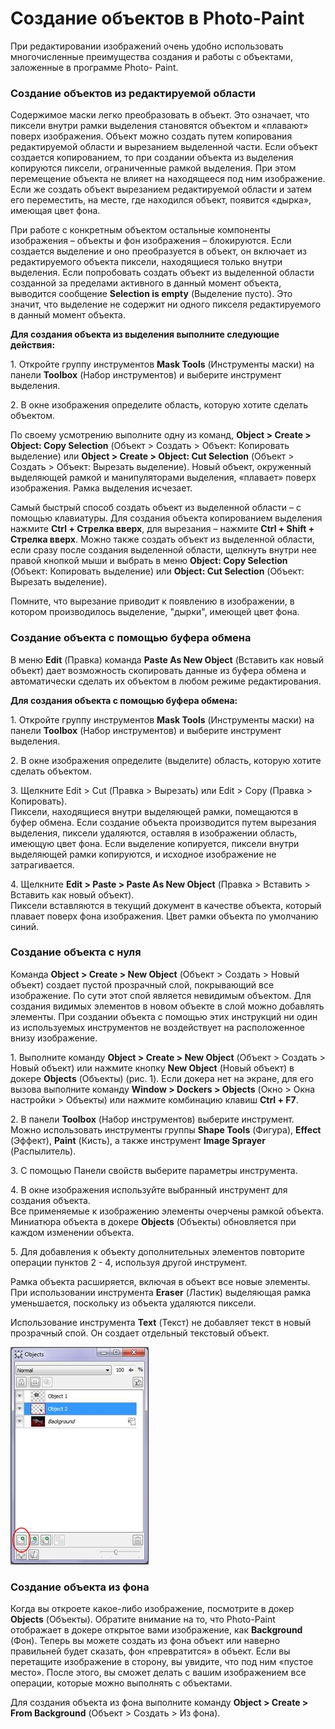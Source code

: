 # Создание объектов в Photo-Paint

При редактировании изображений очень удобно использовать многочисленные преимущества создания и работы с объектами, заложенные в программе Photo- Paint.

### Создание объектов из редактируемой области

Содержимое маски легко преобразовать в объект. Это означает, что пиксели внутри рамки выделения становятся объектом и «плавают» поверх изображения. Объект можно создать путем копирования редактируемой области и вырезанием выделенной части. Если объект создается копированием, то при создании объекта из выделения копируются пиксели, ограниченные рамкой выделения. При этом перемещение объекта не влияет на находящееся под ним изображение. Если же создать объект вырезанием редактируемой области и затем его переместить, на месте, где находился объект, появится «дырка», имеющая цвет фона.

При работе с конкретным объектом остальные компоненты изображения – объекты и фон изображения – блокируются. Если создается выделение и оно преобразуется в объект, он включает из редактируемого объекта пиксели, находящиеся только внутри выделения. Если попробовать создать объект из выделенной области созданной за пределами активного в данный момент объекта, выводится сообщение **Selection is empty** (Выделение пусто). Это значит, что выделение не содержит ни одного пикселя редактируемого в данный момент объекта.

**Для создания объекта из выделения выполните следующие действия:**

1\. Откройте группу инструментов **Mask Tools** (Инструменты маски) на панели **Toolbox** (Набор инструментов) и выберите инструмент выделения.

2\. В окне изображения определите область, которую хотите сделать объектом.

По своему усмотрению выполните одну из команд, **Object > Create > Object: Copy Selection** (Объект > Создать > Объект: Копировать выделение) или **Object > Create > Object: Cut Selection** (Объект > Создать > Объект: Вырезать выделение). Новый объект, окруженный выделяющей рамкой и манипуляторами выделения, «плавает» поверх изображения. Рамка выделения исчезает.

Самый быстрый способ создать объект из выделенной области – с помощью клавиатуры. Для создания объекта копированием выделения нажмите **Ctrl + Стрелка вверх**, для вырезания – нажмите **Ctrl + Shift + Стрелка вверх**. Можно также создать объект из выделенной области, если сразу после создания выделенной области, щелкнуть внутри нее правой кнопкой мыши и выбрать в меню **Object: Copy Selection** (Объект: Копировать выделение) или **Object: Cut Selection** (Объект: Вырезать выделение).

Помните, что вырезание приводит к появлению в изображении, в котором производилось выделение, "дырки", имеющей цвет фона.

### Создание объекта с помощью буфера обмена

В меню **Edit** (Правка) команда **Paste As New Object** (Вставить как новый объект) дает возможность скопировать данные из буфера обмена и автоматически сделать их объектом в любом режиме редактирования.

**Для создания объекта с помощью буфера обмена:**

1\. Откройте группу инструментов **Mask Tools** (Инструменты маски) на панели **Toolbox** (Набор инструментов) и выберите инструмент выделения.

2\. В окне изображения определите (выделите) область, которую хотите сделать объектом.

3\. Щелкните Edit > Cut (Правка > Вырезать) или Edit > Copy (Правка > Копировать).  
Пиксели, находящиеся внутри выделяющей рамки, помещаются в буфер обмена. Если создание объекта производится путем вырезания выделения, пиксели удаляются, оставляя в изображении область, имеющую цвет фона. Если выделение копируется, пиксели внутри выделяющей рамки копируются, и исходное изображение не затрагивается.

4\. Щелкните **Edit > Paste > Paste As New Object** (Правка > Вставить > Вставить как новый объект).  
Пиксели вставляются в текущий документ в качестве объекта, который плавает поверх фона изображения. Цвет рамки объекта по умолчанию синий.

### Создание объекта с нуля

Команда **Object > Create > New Object** (Объект > Создать > Новый объект) создает пустой прозрачный слой, покрывающий все изображение. По сути этот спой является невидимым объектом. Для создания видимых элементов в новом объекте в слой можно добавлять элементы. При создании объекта с помощью этих инструкций ни один из используемых инструментов не воздействует на расположенное внизу изображение.

1\. Выполните команду **Object > Create > New Object** (Объект > Создать > Новый объект) или нажмите кнопку **New Object** (Новый объект) в докере **Objects** (Объекты) (рис. 1). Если докера нет на экране, для его вызова выполните команду **Window > Dockers > Objects** (Окно > Окна настройки > Объекты) или нажмите комбинацию клавиш **Ctrl + F7**.

2\. В панели **Toolbox** (Набор инструментов) выберите инструмент. Можно использовать инструменты группы **Shape Tools** (Фигура), **Effect** (Эффект), **Paint** (Кисть), а также инструмент **Image Sprayer** (Распылитель).

3\. С помощью Панели свойств выберите параметры инструмента.

4\. В окне изображения используйте выбранный инструмент для создания объекта.  
Все применяемые к изображению элементы очерчены рамкой объекта. Миниатюра объекта в докере **Objects** (Объекты) обновляется при каждом изменении объекта.

5\. Для добавления к объекту дополнительных элементов повторите операции пунктов 2 - 4, используя другой инструмент.

Рамка объекта расширяется, включая в объект все новые элементы. При использовании инструмента **Eraser** (Ластик) выделяющая рамка уменьшается, поскольку из объекта удаляются пиксели.

Использование инструмента **Text** (Текст) не добавляет текст в новый прозрачный спой. Он создает отдельный текстовый объект.

![Создание объектов в Photo-Paint](./25c4292d-22d5-4e1f-b982-2015cb47aa35.jpg)

### Создание объекта из фона

Когда вы откроете какое-либо изображение, посмотрите в докер **Objects** (Объекты). Обратите внимание на то, что Photo-Paint отображает в докере открытое вами изображение, как **Background** (Фон). Теперь вы можете создать из фона объект или наверно правильней будет сказать, фон «превратится» в объект. Если вы перетащите изображение в сторону, вы увидите, что под ним «пустое место». После этого, вы сможет делать с вашим изображением все операции, которые можно выполнять с объектами.

Для создания объекта из фона выполните команду **Object > Create > From Background** (Объект > Создать > Из фона).